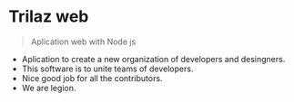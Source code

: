 # Trilaz web 

> Aplication web with Node js 

- Aplication to create a new organization of developers and desingners.
- This software is to unite teams of developers.
- Nice good job for all the contributors.
- We are legion.
